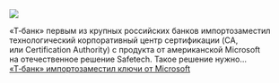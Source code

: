 <!--2025-01-28 12:41:00-->
<div class="yb">
  <div class="rss smaller1 habr"><img src="https://habrastorage.org/getpro/habr/upload_files/d3c/aea/b2f/d3caeab2fbda64156d66796300b40e19.jpg" /><p>«Т‑банк» первым из&nbsp;крупных российских банков импортозаместил технологический корпоративный центр сертификации (CA, или&nbsp;Certification Authority) с&nbsp;продукта от&nbsp;американской Microsoft на&nbsp;отечественное решение Safetech. Такое решение нужно... <br><a class="light" href="https://habr.com/ru/news/877330/?utm_source=habrahabr&utm_medium=rss&utm_campaign=877330">«Т‑банк» импортозаместил ключи от Microsoft</a></div>
</div>
